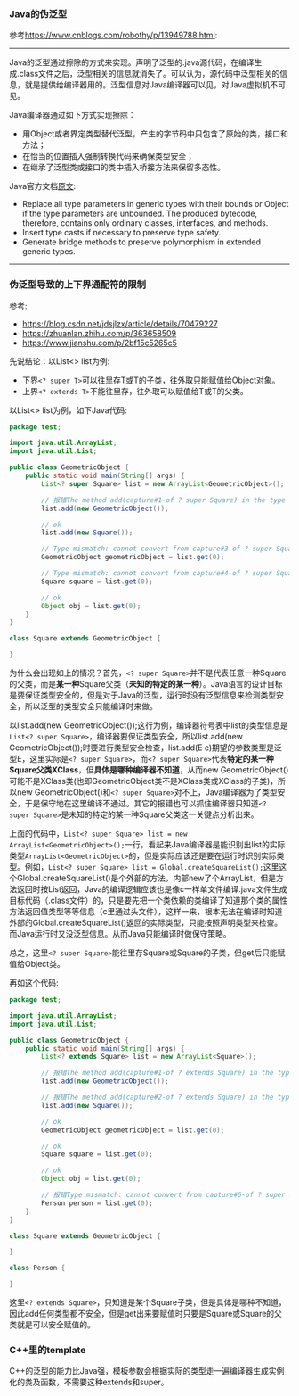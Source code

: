 ### Java的伪泛型
参考<https://www.cnblogs.com/robothy/p/13949788.html>:

---
Java的泛型通过擦除的方式来实现。声明了泛型的.java源代码，在编译生成.class文件之后，泛型相关的信息就消失了。可以认为，源代码中泛型相关的信息，就是提供给编译器用的。泛型信息对Java编译器可以见，对Java虚拟机不可见。

Java编译器通过如下方式实现擦除：
* 用Object或者界定类型替代泛型，产生的字节码中只包含了原始的类，接口和方法；
* 在恰当的位置插入强制转换代码来确保类型安全；
* 在继承了泛型类或接口的类中插入桥接方法来保留多态性。

Java官方文档[原文](https://docs.oracle.com/javase/tutorial/java/generics/erasure.html):
* Replace all type parameters in generic types with their bounds or Object if the type parameters are unbounded. The produced bytecode, therefore, contains only ordinary classes, interfaces, and methods.
* Insert type casts if necessary to preserve type safety.
* Generate bridge methods to preserve polymorphism in extended generic types.
---

### 伪泛型导致的上下界通配符的限制
参考:
* <https://blog.csdn.net/jdsjlzx/article/details/70479227>
* <https://zhuanlan.zhihu.com/p/363658509>
* <https://www.jianshu.com/p/2bf15c5265c5>

先说结论：以List<> list为例:
* 下界`<? super T>`可以往里存T或T的子类，往外取只能赋值给Object对象。
* 上界`<? extends T>`不能往里存，往外取可以赋值给T或T的父类。

以List<> list为例，如下Java代码:
```Java
package test;

import java.util.ArrayList;
import java.util.List;

public class GeometricObject {
    public static void main(String[] args) {
        List<? super Square> list = new ArrayList<GeometricObject>();

        // 报错The method add(capture#1-of ? super Square) in the type List<capture#1-of ? super Square> is not applicable for the arguments (GeometricObject)
        list.add(new GeometricObject());

        // ok
        list.add(new Square());

        // Type mismatch: cannot convert from capture#3-of ? super Square to GeometricObject
        GeometricObject geometricObject = list.get(0);

        // Type mismatch: cannot convert from capture#4-of ? super Square to Square
        Square square = list.get(0);

        // ok
        Object obj = list.get(0);
    }
}

class Square extends GeometricObject {

}
```
为什么会出现如上的情况？首先，`<? super Square>`并不是代表任意一种Square的父类，而是**某一种**Square父类（**未知的特定的某一种**）。Java语言的设计目标是要保证类型安全的，但是对于Java的泛型，运行时没有泛型信息来检测类型安全，所以泛型的类型安全只能编译时来做。

以list.add(new GeometricObject());这行为例，编译器符号表中list的类型信息是`List<? super Square>`，编译器要保证类型安全，所以list.add(new GeometricObject());时要进行类型安全检查，list.add(E e)期望的参数类型是泛型E，这里实际是`<? super Square>`，而`<? super Square>`代表**特定的某一种Square父类XClass**，但**具体是哪种编译器不知道**，从而new GeometricObject()可能不是XClass类(也即GeometricObject类不是XClass类或XClass的子类)，所以new GeometricObject()和`<? super Square>`对不上，Java编译器为了类型安全，于是保守地在这里编译不通过。其它的报错也可以抓住编译器只知道`<? super Square>`是未知的特定的某一种Square父类这一关键点分析出来。

上面的代码中，`List<? super Square> list = new ArrayList<GeometricObject>();`一行，看起来Java编译器是能识别出list的实际类型`ArrayList<GeometricObject>`的，但是实际应该还是要在运行时识别实际类型。例如，`List<? super Square> list = Global.createSquareList();`这里这个Global.createSquareList()是个外部的方法，内部new了个ArrayList，但是方法返回时按List返回，Java的编译逻辑应该也是像c一样单文件编译.java文件生成目标代码（.class文件）的，只是要先把一个类依赖的类编译了知道那个类的属性方法返回值类型等等信息（c里通过头文件），这样一来，根本无法在编译时知道外部的Global.createSquareList()返回的实际类型，只能按照声明类型来检查。而Java运行时又没泛型信息。从而Java只能编译时做保守策略。

总之，这里`<? super Square>`能往里存Square或Square的子类，但get后只能赋值给Object类。

再如这个代码:
```Java
package test;

import java.util.ArrayList;
import java.util.List;

public class GeometricObject {
    public static void main(String[] args) {
        List<? extends Square> list = new ArrayList<Square>();

        // 报错The method add(capture#1-of ? extends Square) in the type List<capture#1-of ? extends Square> is not applicable for the arguments (GeometricObject)
        list.add(new GeometricObject());

        // 报错The method add(capture#2-of ? extends Square) in the type List<capture#2-of ? extends Square> is not applicable for the arguments (Square)
        list.add(new Square());

        // ok
        GeometricObject geometricObject = list.get(0);

        // ok
        Square square = list.get(0);

        // ok
        Object obj = list.get(0);

        // 报错Type mismatch: cannot convert from capture#6-of ? super Square to Person
        Person person = list.get(0);
    }
}

class Square extends GeometricObject {

}

class Person {

}
```
这里`<? extends Square>`，只知道是某个Square子类，但是具体是哪种不知道，因此add任何类型都不安全，但是get出来要赋值时只要是Square或Square的父类就是可以安全赋值的。

### C++里的template
C++的泛型的能力比Java强，模板参数会根据实际的类型走一遍编译器生成实例化的类及函数，不需要这种extends和super。